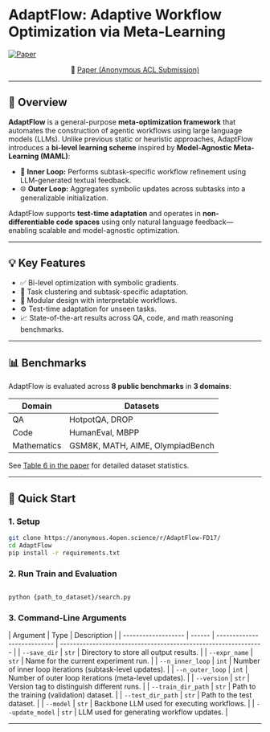 
# AdaptFlow: Adaptive Workflow Optimization via Meta-Learning

[![Paper](https://img.shields.io/badge/arXiv-2505.xxxxx-blue)](https://arxiv.org/abs/2505.xxxxx)

<div align="center">

📄 [Paper (Anonymous ACL Submission)](https://anonymous.4open.science/r/AdaptFlow-FD17/)

</div>

---

## 📌 Overview

**AdaptFlow** is a general-purpose **meta-optimization framework** that automates the construction of agentic workflows using large language models (LLMs). Unlike previous static or heuristic approaches, AdaptFlow introduces a **bi-level learning scheme** inspired by **Model-Agnostic Meta-Learning (MAML)**:

- 🧠 **Inner Loop:** Performs subtask-specific workflow refinement using LLM-generated textual feedback.
- 🌐 **Outer Loop:** Aggregates symbolic updates across subtasks into a generalizable initialization.

AdaptFlow supports **test-time adaptation** and operates in **non-differentiable code spaces** using only natural language feedback—enabling scalable and model-agnostic optimization.

---

## 💡 Key Features

- ✅ Bi-level optimization with symbolic gradients.
- 🔁 Task clustering and subtask-specific adaptation.
- 🧩 Modular design with interpretable workflows.
- ⚙️ Test-time adaptation for unseen tasks.
- 📈 State-of-the-art results across QA, code, and math reasoning benchmarks.

---

## 📊 Benchmarks

AdaptFlow is evaluated across **8 public benchmarks** in **3 domains**:

| Domain       | Datasets                                                  |
|--------------|-----------------------------------------------------------|
| QA           | HotpotQA, DROP                                            |
| Code         | HumanEval, MBPP                                           |
| Mathematics  | GSM8K, MATH, AIME, OlympiadBench                          |

See [Table 6 in the paper](https://anonymous.4open.science/r/AdaptFlow-FD17/) for detailed dataset statistics.

---

## 🚀 Quick Start

### 1. Setup

```bash
git clone https://anonymous.4open.science/r/AdaptFlow-FD17/
cd AdaptFlow
pip install -r requirements.txt
```

### 2. Run Train and Evaluation

```bash

python {path_to_dataset}/search.py

```

### 3. Command-Line Arguments

| Argument            | Type   | Description                                                     |
| ------------------- | ------ | --------------------------- | --------------------------------------------------------------- |
| `--save_dir`        | `str`  | Directory to store all output results.                          |
| `--expr_name`       | `str`  | Name for the current experiment run.                            |
| `--n_inner_loop`    | `int`  | Number of inner loop iterations (subtask-level updates).        |
| `--n_outer_loop`    | `int`  | Number of outer loop iterations (meta-level updates).           |
| `--version`         | `str`  | Version tag to distinguish different runs.                      |
| `--train_dir_path`  | `str`  | Path to the training (validation) dataset.                      |
| `--test_dir_path`   | `str`  | Path to the test dataset.                                       |
| `--model`           | `str`  | Backbone LLM used for executing workflows.                      |
| `--update_model`    | `str`  | LLM used for generating workflow updates.                       |


---
